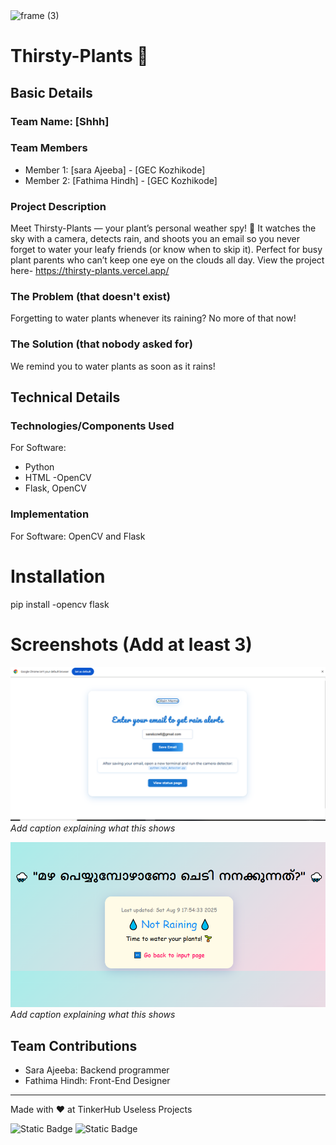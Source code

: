<img width="3188" height="1202" alt="frame (3)" src="https://github.com/user-attachments/assets/517ad8e9-ad22-457d-9538-a9e62d137cd7" />


# Thirsty-Plants 🎯


## Basic Details
### Team Name: [Shhh]


### Team Members

- Member 1: [sara Ajeeba] - [GEC Kozhikode]
- Member 2: [Fathima Hindh] - [GEC Kozhikode]

### Project Description
Meet Thirsty-Plants — your plant’s personal weather spy! 🌱
It watches the sky with a camera, detects rain, and shoots you an email so you never forget to water your leafy friends (or know when to skip it).
Perfect for busy plant parents who can’t keep one eye on the clouds all day.
View the project here- https://thirsty-plants.vercel.app/

### The Problem (that doesn't exist)
Forgetting to water plants whenever its raining? No more of that now!

### The Solution (that nobody asked for)
We remind you to water plants as soon as it rains!

## Technical Details
### Technologies/Components Used
For Software:
- Python
- HTML
-OpenCV
- Flask, OpenCV



### Implementation
For Software: OpenCV and Flask
# Installation
pip install -opencv flask

# Screenshots (Add at least 3)
![Screenshot1](https://github.com/saraajeeba/Thirsty-Plants/blob/main/s2.PNG)
*Add caption explaining what this shows*

![Screenshot2](https://github.com/saraajeeba/Thirsty-Plants/blob/main/ss2.PNG)
*Add caption explaining what this shows*

## Team Contributions
- Sara Ajeeba: Backend programmer
- Fathima Hindh: Front-End Designer

---
Made with ❤️ at TinkerHub Useless Projects 

![Static Badge](https://img.shields.io/badge/TinkerHub-24?color=%23000000&link=https%3A%2F%2Fwww.tinkerhub.org%2F)
![Static Badge](https://img.shields.io/badge/UselessProjects--25-25?link=https%3A%2F%2Fwww.tinkerhub.org%2Fevents%2FQ2Q1TQKX6Q%2FUseless%2520Projects)


